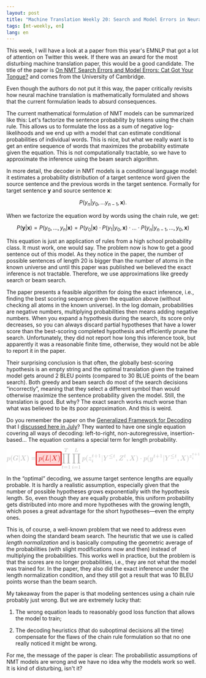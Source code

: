 ```yaml
---
layout: post
title: "Machine Translation Weekly 20: Search and Model Errors in Neural Machine translation"
tags: [mt-weekly, en]
lang: en
---
```


This week, I will have a look at a paper from this year's EMNLP that got a lot
of attention on Twitter this week. If there was an award for the most
disturbing machine translation paper, this would be a good candidate. The title
of the paper is [On NMT Search Errors and Model Errors: Cat Got Your
Tongue?](https://www.aclweb.org/anthology/D19-1331.pdf) and comes from the
University of Cambridge.

Even though the authors do not put it this way, the paper critically revisits
how neural machine translation is mathematically formulated and shows that the
current formulation leads to absurd consequences.

The current mathematical formulation of NMT models can be summarized like this:
Let's factorize the sentence probability by tokens using the chain rule. This
allows us to formulate the loss as a sum of negative log-likelihoods and we end
up with a model that can estimate conditional probabilities of individual
words. This is nice, but what we really want is to get an entire sequence of
words that maximizes the probability estimate given the equation. This is not
computationally tractable, so we have to approximate the inference using the
beam search algorithm.

In more detail, the decoder in NMT models is a conditional language model: it
estimates a probability distribution of a target sentence word given the source
sentence and the previous words in the target sentence. Formally for target
sentence $\mathbf{y}$ and source sentence $\mathbf{x}$:

$$ P(y_n | y_0, \ldots y_{n-1}, \mathbf{x}). $$

When we factorize the equation word by words using the chain rule, we get:

$$ P(\mathbf{y} | \mathbf{x}) = P(y_0, \ldots, y_n | \mathbf{x}) = P(y_0 | \mathbf{x}) \cdot P(y_1 | y_0, \mathbf{x}) \cdot \ldots \cdot P(y_n | y_{n-1}, \ldots, y_0, \mathbf{x}) $$

This equation is just an application of rules from a high school probability
class. It must work, one would say. The problem now is how to get a good
sentence out of this model. As they notice in the paper, the number of possible
sentences of length 20 is bigger than the number of atoms in the known universe
and until this paper was published we believed the exact inference is not
tractable. Therefore, we use approximations like greedy search or beam search.

The paper presents a feasible algorithm for doing the exact inference, i.e.,
finding the best scoring sequence given the equation above (without checking
all atoms in the known universe). In the log domain, probabilities are negative
numbers, multiplying probabilities then means adding negative numbers. When you
expand a hypothesis during the search, its score only decreases, so you can
always discard partial hypotheses that have a lower score than the best-scoring
completed hypothesis and efficiently prune the search. Unfortunately, they did
not report how long this inference took, but apparently it was a reasonable
finite time, otherwise, they would not be able to report it in the paper.

Their surprising conclusion is that often, the globally best-scoring hypothesis
is an empty string and the optimal translation given the trained model gets
around 2 BLEU points (compared to 30 BLUE points of the beam search). Both
greedy and beam search do most of the search decisions “incorrectly”, meaning
that they select a different symbol than would otherwise maximize the sentence
probability given the model. Still, the translation is good. But why? The exact
search works much worse than what was believed to be its poor approximation.
And this is weird.

Do you remember the paper on the [Generalized Framework for
Decoding](https://arxiv.org/abs/1905.12790) that I [discussed here in
July](/2019/07/04/MT-Weekly-Generalized-Framework-for-Decoding.html)? They
wanted to have one single equation covering all ways of decoding:
left-to-right, non-autoregressive, insertion-based… The equation contains a
special term for length probability.

![Generalized framework: length](/assets/MT-Weekly-8/equation_length.svg)

In the “optimal” decoding, we assume target sentence lengths are equally
probable. It is hardly a realistic assumption, especially given that the number
of possible hypotheses grows exponentially with the hypothesis length. So, even
though they are equally probable, this uniform probability gets distributed
into more and more hypotheses with the growing length, which poses a great
advantage for the short hypotheses—even the empty ones.

This is, of course, a well-known problem that we need to address even when
doing the standard beam search. The heuristic that we use is called _length
normalization_ and is basically computing the geometric average of the
probabilities (with slight modifications now and then) instead of multiplying
the probabilities. This works well in practice, but the problem is that the
scores are no longer probabilities, i.e., they are not what the model was
trained for. In the paper, they also did the exact inference under the length
normalization condition, and they still got a result that was 10 BLEU points
worse than the beam search.

My takeaway from the paper is that modeling sentences using a chain rule
probably just wrong. But we are extremely lucky that:

1. The wrong equation leads to reasonably good loss function that allows the
   model to train;

2. The decoding heuristics (that do suboptimal decisions all the time)
   compensate for the flaws of the chain rule formulation so that no one really
   noticed it might be wrong.

For me, the message of the paper is clear: The probabilistic assumptions of NMT
models are wrong and we have no idea why the models work so well. It is kind of
disturbing, isn't it?
